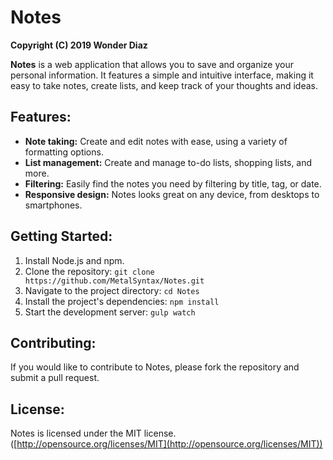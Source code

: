 # Notes

**Copyright (C) 2019 Wonder Diaz**

**Notes** is a web application that allows you to save and organize your personal information. It features a simple and intuitive interface, making it easy to take notes, create lists, and keep track of your thoughts and ideas.

## Features:

* **Note taking:** Create and edit notes with ease, using a variety of formatting options.
* **List management:** Create and manage to-do lists, shopping lists, and more.
* **Filtering:** Easily find the notes you need by filtering by title, tag, or date.
* **Responsive design:** Notes looks great on any device, from desktops to smartphones.

## Getting Started:

1. Install Node.js and npm.
2. Clone the repository: `git clone https://github.com/MetalSyntax/Notes.git`
3. Navigate to the project directory: `cd Notes`
4. Install the project's dependencies: `npm install`
5. Start the development server: `gulp watch`

## Contributing:

If you would like to contribute to Notes, please fork the repository and submit a pull request.

## License:

Notes is licensed under the MIT license. ([http://opensource.org/licenses/MIT](http://opensource.org/licenses/MIT))